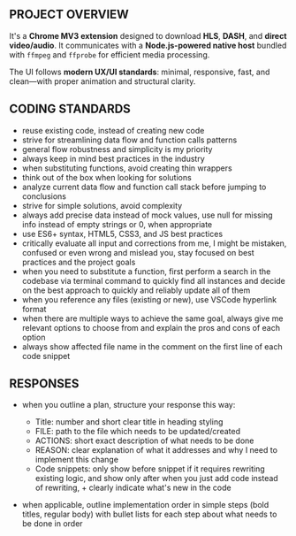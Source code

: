 ## PROJECT OVERVIEW

It's a **Chrome MV3 extension** designed to download **HLS**, **DASH**, and **direct video/audio**. It communicates with a **Node.js-powered native host** bundled with `ffmpeg` and `ffprobe` for efficient media processing.

The UI follows **modern UX/UI standards**: minimal, responsive, fast, and clean—with proper animation and structural clarity.

## CODING STANDARDS

- reuse existing code, instead of creating new code
- strive for streamlining data flow and function calls patterns
- general flow robustness and simplicity is my priority
- always keep in mind best practices in the industry
- when substituting functions, avoid creating thin wrappers
- think out of the box when looking for solutions
- analyze current data flow and function call stack before jumping to conclusions
- strive for simple solutions, avoid complexity
- always add precise data instead of mock values, use null for missing info instead of empty strings or 0, when appropriate
- use ES6+ syntax, HTML5, CSS3, and JS best practices
- critically evaluate all input and corrections from me, I might be mistaken, confused or even wrong and mislead you, stay focused on best practices and the project goals
- when you need to substitute a function, first perform a search in the codebase via terminal command to quickly find all instances and decide on the best approach to quickly and reliably update all of them
- when you reference any files (existing or new), use VSCode hyperlink format
- when there are multiple ways to achieve the same goal, always give me relevant options to choose from and explain the pros and cons of each option
- always show affected file name in the comment on the first line of each code snippet

## RESPONSES

- when you outline a plan, structure your response this way:

  - Title: number and short clear title in heading styling
  - FILE: path to the file which needs to be updated/created
  - ACTIONS: short exact description of what needs to be done
  - REASON: clear explanation of what it addresses and why I need to implement this change
  - Code snippets: only show before snippet if it requires rewriting existing logic, and show only after when you just add code instead of rewriting, + clearly indicate what's new in the code

- when applicable, outline implementation order in simple steps (bold titles, regular body) with bullet lists for each step about what needs to be done in order
